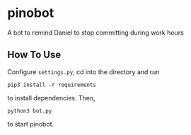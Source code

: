 # pinobot
A bot to remind Daniel to stop committing during work hours

## How To Use
Configure `settings.py`, cd into the directory and run

    pip3 install -r requirements

to install dependencies. Then,

    python3 bot.py

to start pinobot.
